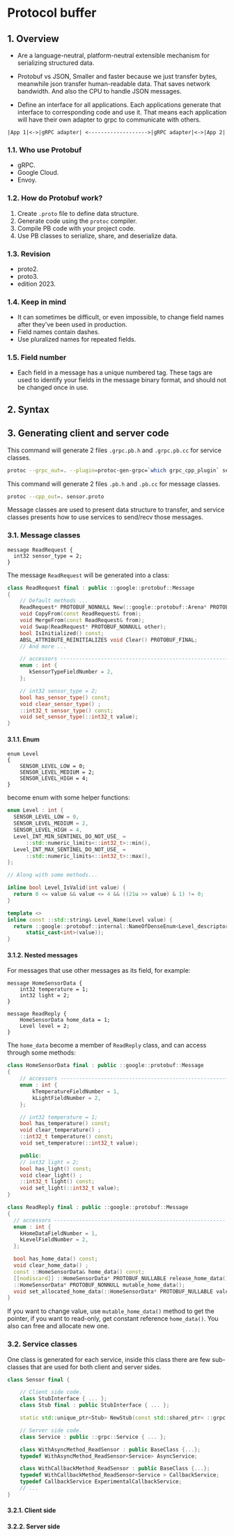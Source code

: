 # Protocol buffer

## 1. Overview

- Are a language-neutral, platform-neutral extensible mechanism for serializing structured data.

- Protobuf vs JSON, Smaller and faster because we just transfer bytes, meanwhile json transfer human-readable data. That saves network bandwidth. And also the CPU to handle JSON messages.

- Define an interface for all applications. Each applications generate that interface to corresponding code and use it. That means each application will have their own adapter to grpc to communicate with others.

```text
|App 1|<->|gRPC adapter| <------------------->|gRPC adapter|<->|App 2|
```

### 1.1. Who use Protobuf

- gRPC.
- Google Cloud.
- Envoy.

### 1.2. How do Protobuf work?

1. Create `.proto` file to define data structure.
2. Generate code using the `protoc` compiler.
3. Compile PB code with your project code.
4. Use PB classes to serialize, share, and deserialize data.

### 1.3. Revision

- proto2.
- proto3.
- edition 2023.

### 1.4. Keep in mind

- It can sometimes be difficult, or even impossible, to change field names after they've been used in production.
- Field names contain dashes.
- Use pluralized names for repeated fields.

### 1.5. Field number

- Each field in a message has a unique numbered tag. These tags are used to identify your fields  in the message binary format, and should not be changed once in use.

## 2. Syntax

## 3. Generating client and server code

This command will generate 2 files `.grpc.pb.h` and `.grpc.pb.cc` for service classes.

```bash
protoc --grpc_out=. --plugin=protoc-gen-grpc=`which grpc_cpp_plugin` sensor.proto
```

This command will generate 2 files `.pb.h` and `.pb.cc` for message classes.

```bash
protoc --cpp_out=. sensor.proto
```

Message classes are used to present data structure to transfer, and service classes presents how to use services to send/recv those messages.

### 3.1. Message classes

```text
message ReadRequest {
  int32 sensor_type = 2;
}
```

The message `ReadRequest` will be generated into a class:

```cpp
class ReadRequest final : public ::google::protobuf::Message
{
    // Default methods ...
    ReadRequest* PROTOBUF_NONNULL New(::google::protobuf::Arena* PROTOBUF_NULLABLE arena = nullptr);
    void CopyFrom(const ReadRequest& from);
    void MergeFrom(const ReadRequest& from);
    void Swap(ReadRequest* PROTOBUF_NONNULL other);
    bool IsInitialized() const;
    ABSL_ATTRIBUTE_REINITIALIZES void Clear() PROTOBUF_FINAL;
    // And more ...

    // accessors -------------------------------------------------------
    enum : int {
       kSensorTypeFieldNumber = 2,
    };

    // int32 sensor_type = 2;
    bool has_sensor_type() const;
    void clear_sensor_type() ;
    ::int32_t sensor_type() const;
    void set_sensor_type(::int32_t value);
}
```

#### 3.1.1. Enum

```text
enum Level
{
    SENSOR_LEVEL_LOW = 0;
    SENSOR_LEVEL_MEDIUM = 2;
    SENSOR_LEVEL_HIGH = 4;
}
```

become enum with some helper functions:

```cpp
enum Level : int {
  SENSOR_LEVEL_LOW = 0,
  SENSOR_LEVEL_MEDIUM = 2,
  SENSOR_LEVEL_HIGH = 4,
  Level_INT_MIN_SENTINEL_DO_NOT_USE_ =
      ::std::numeric_limits<::int32_t>::min(),
  Level_INT_MAX_SENTINEL_DO_NOT_USE_ =
      ::std::numeric_limits<::int32_t>::max(),
};

// Along with some methods...

inline bool Level_IsValid(int value) {
  return 0 <= value && value <= 4 && ((21u >> value) & 1) != 0;
}

template <>
inline const ::std::string& Level_Name(Level value) {
  return ::google::protobuf::internal::NameOfDenseEnum<Level_descriptor, 0, 4>(
      static_cast<int>(value));
}
```

#### 3.1.2. Nested messages

For messages that use other messages as its field, for example:

```text
message HomeSensorData {
    int32 temperature = 1;
    int32 light = 2;
}

message ReadReply {
    HomeSensorData home_data = 1;
    Level level = 2;
}
```

The `home_data` become a member of `ReadReply` class, and can access through some methods:

```cpp
class HomeSensorData final : public ::google::protobuf::Message
{
    // accessors -------------------------------------------------------
    enum : int {
        kTemperatureFieldNumber = 1,
        kLightFieldNumber = 2,
    };

    // int32 temperature = 1;
    bool has_temperature() const;
    void clear_temperature() ;
    ::int32_t temperature() const;
    void set_temperature(::int32_t value);

    public:
    // int32 light = 2;
    bool has_light() const;
    void clear_light() ;
    ::int32_t light() const;
    void set_light(::int32_t value);
}

class ReadReply final : public ::google::protobuf::Message
{
  // accessors -------------------------------------------------------
  enum : int {
    kHomeDataFieldNumber = 1,
    kLevelFieldNumber = 2,
  };

  bool has_home_data() const;
  void clear_home_data() ;
  const ::HomeSensorData& home_data() const;
  [[nodiscard]] ::HomeSensorData* PROTOBUF_NULLABLE release_home_data();
  ::HomeSensorData* PROTOBUF_NONNULL mutable_home_data();
  void set_allocated_home_data(::HomeSensorData* PROTOBUF_NULLABLE value);
}
```

If you want to change value, use `mutable_home_data()` method to get the pointer, if you want to read-only, get constant reference `home_data()`. You also can free and allocate new one.

### 3.2. Service classes

One class is generated for each service, inside this class there are few sub-classes that are used for both client and server sides.

```cpp
class Sensor final {

    // Client side code.
    class StubInterface { ... };
    class Stub final : public StubInterface { ... };

    static std::unique_ptr<Stub> NewStub(const std::shared_ptr< ::grpc::ChannelInterface>& channel, const ::grpc::StubOptions& options = ::grpc::StubOptions());

    // Server side code.
    class Service : public ::grpc::Service { ... };

    class WithAsyncMethod_ReadSensor : public BaseClass {...};
    typedef WithAsyncMethod_ReadSensor<Service> AsyncService;

    class WithCallbackMethod_ReadSensor : public BaseClass {...};
    typedef WithCallbackMethod_ReadSensor<Service > CallbackService;
    typedef CallbackService ExperimentalCallbackService;
    // ...
}
```

#### 3.2.1. Client side

#### 3.2.2. Server side

